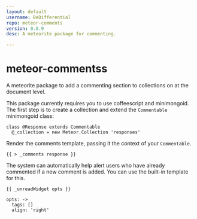 ```yaml
---
layout: default
username: BeDifferential
repo: meteor-comments
version: 0.0.9
desc: A meteorite package for commenting.

---
```

# meteor-commentss

A meteorite package to add a commenting section to collections on at the document level.


This package currently requires you to use coffeescript and minimongoid.  The first step is to create a collection and extend the `Commentable` minimongoid class:

```
class @Response extends Commentable
  @_collection = new Meteor.Collection 'responses'
```


Render the comments template, passing it the context of your `Commentable`.

<code>{{ > _comments response }}</code>

The system can automatically help alert users who have already commented if a new comment is added.  You can use the built-in template for this.

<code>{{ _unreadWidget opts }}</code>

```
opts: ->
  tags: []
  align: 'right'
```
